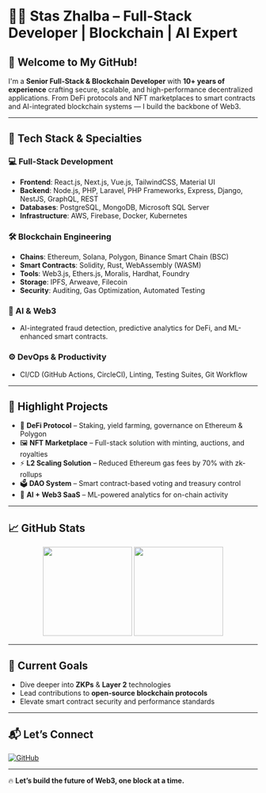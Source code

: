 # 👨‍💻 Stas Zhalba – Full-Stack Developer | Blockchain | AI Expert

## 🚀 Welcome to My GitHub!

I'm a **Senior Full-Stack & Blockchain Developer** with **10+ years of experience** crafting secure, scalable, and high-performance decentralized applications. From DeFi protocols and NFT marketplaces to smart contracts and AI-integrated blockchain systems — I build the backbone of Web3.

---

## 🔧 Tech Stack & Specialties

### 💻 Full-Stack Development
- **Frontend**: React.js, Next.js, Vue.js, TailwindCSS, Material UI
- **Backend**: Node.js, PHP, Laravel, PHP Frameworks, Express, Django, NestJS, GraphQL, REST
- **Databases**: PostgreSQL, MongoDB, Microsoft SQL Server
- **Infrastructure**: AWS, Firebase, Docker, Kubernetes

### 🛠️ Blockchain Engineering
- **Chains**: Ethereum, Solana, Polygon, Binance Smart Chain (BSC)
- **Smart Contracts**: Solidity, Rust, WebAssembly (WASM)
- **Tools**: Web3.js, Ethers.js, Moralis, Hardhat, Foundry
- **Storage**: IPFS, Arweave, Filecoin
- **Security**: Auditing, Gas Optimization, Automated Testing

### 🧠 AI & Web3
- AI-integrated fraud detection, predictive analytics for DeFi, and ML-enhanced smart contracts.

### ⚙️ DevOps & Productivity
- CI/CD (GitHub Actions, CircleCI), Linting, Testing Suites, Git Workflow

---

## 🌟 Highlight Projects

- 🏦 **DeFi Protocol** – Staking, yield farming, governance on Ethereum & Polygon
- 🖼️ **NFT Marketplace** – Full-stack solution with minting, auctions, and royalties
- ⚡ **L2 Scaling Solution** – Reduced Ethereum gas fees by 70% with zk-rollups
- 🗳️ **DAO System** – Smart contract-based voting and treasury control
- 🤖 **AI + Web3 SaaS** – ML-powered analytics for on-chain activity

---

## 📈 GitHub Stats

<p align="center">
  <img src="https://github-readme-stats.vercel.app/api?username=staszhalba09&show_icons=true&theme=tokyonight" height="180px"/>
  <img src="https://github-readme-stats.vercel.app/api/top-langs/?username=staszhalba09&layout=compact&theme=tokyonight" height="180px"/>
</p>

---

## 🎯 Current Goals

- Dive deeper into **ZKPs** & **Layer 2** technologies
- Lead contributions to **open-source blockchain protocols**
- Elevate smart contract security and performance standards

---

## 📬 Let’s Connect

[![GitHub](https://img.shields.io/badge/-GitHub-181717?style=flat&logo=github&logoColor=white)](https://github.com/staszhalba09)

---

🔥 **Let’s build the future of Web3, one block at a time.**
